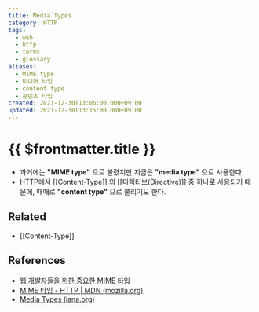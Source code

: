 ```yaml
---
title: Media Types
category: HTTP
tags:
  - web
  - http
  - terms
  - glossary
aliases:
  - MIME type
  - 미디어 타입
  - content type
  - 콘텐츠 타입
created: 2021-12-30T13:06:00.000+09:00
updated: 2021-12-30T13:15:00.000+09:00
---
```


# {{ $frontmatter.title }}

- 과거에는 **"MIME type"** 으로 불렸지만 지금은 **"media type"** 으로 사용한다.
- HTTP에서 [[Content-Type]] 의 [[디렉티브(Directive)]] 중 하나로 사용되기 때문에, 때때로 **"content type"** 으로 불리기도 한다.

## Related

- [[Content-Type]]

## References

- [웹 개발자들을 위한 중요한 MIME 타입](https://developer.mozilla.org/ko/docs/Web/HTTP/Basics_of_HTTP/MIME_types#%EC%9B%B9_%EA%B0%9C%EB%B0%9C%EC%9E%90%EB%93%A4%EC%9D%84_%EC%9C%84%ED%95%9C_%EC%A4%91%EC%9A%94%ED%95%9C_mime_%ED%83%80%EC%9E%85)
- [MIME 타입 - HTTP | MDN (mozilla.org)](https://developer.mozilla.org/ko/docs/Web/HTTP/Basics_of_HTTP/MIME_types)
- [Media Types (iana.org)](https://www.iana.org/assignments/media-types/media-types.xhtml)
